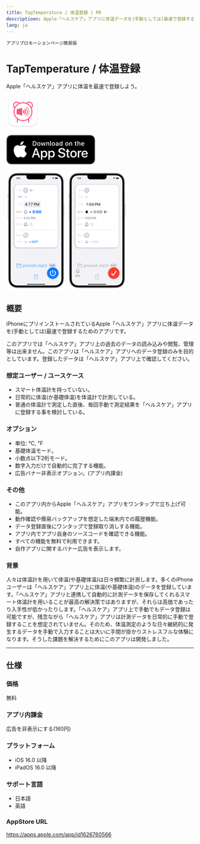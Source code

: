 ```yaml
---
title: TapTemperature / 体温登録 | PR
descriptioon: Apple「ヘルスケア」アプリに体温データを(手動としては)最速で登録するためのアプリです。
lang: ja
---
```


`アプリプロモーションページ簡易版`

TapTemperature / 体温登録
========================
Apple「ヘルスケア」アプリに体温を最速で登録しよう。

<img src="Icon.png" width="90">

[![AppStore link](App_Store_Badge.svg)](https://apps.apple.com/app/id1626760566)

<img src="Screenshot1.png" width="160">
<img src="Screenshot2.png" width="160">

概要
----
iPhoneにプリインストールされているApple「ヘルスケア」アプリに体温データを(手動としては)最速で登録するためのアプリです。

このアプリでは「ヘルスケア」アプリ上の過去のデータの読み込みや閲覧、管理等は出来ません。このアプリは「ヘルスケア」アプリへのデータ登録のみを目的としています。登録したデータは「ヘルスケア」アプリ上で確認してください。

### 想定ユーザー / ユースケース
- スマート体温計を持っていない。
- 日常的に体温(か基礎体温)を体温計で計測している。
- 普通の体温計で測定した直後、毎回手動で測定結果を「ヘルスケア」アプリに登録する事を検討している。

### オプション
- 単位: ℃, ℉
- 基礎体温モード。
- 小数点以下2桁モード。
- 数字入力だけで自動的に完了する機能。
- 広告バナー非表示オプション。(アプリ内課金)

### その他
- このアプリ内からApple「ヘルスケア」アプリをワンタップで立ち上げ可能。
- 動作確認や簡易バックアップを想定した端末内での履歴機能。
- データ登録直後にワンタップで登録取り消しする機能。
- アプリ内でアプリ自身のソースコードを確認できる機能。
- すべての機能を無料で利用できます。
- 自作アプリに関するバナー広告を表示します。

### 背景
人々は体温計を用いて体温(や基礎体温)は日々頻繁に計測します。多くのiPhoneユーザーは「ヘルスケア」アプリ上に体温(や基礎体温)のデータを登録しています。「ヘルスケア」アプリと連携して自動的に計測データを保存してくれるスマート体温計を用いることが最高の解決策ではありますが、それらは高価であったり入手性が低かったりします。「ヘルスケア」アプリ上で手動でもデータ登録は可能ですが、残念ながら「ヘルスケア」アプリは計測データを日常的に手動で登録することを想定されていません。そのため、体温測定のような日々継続的に発生するデータを手動で入力することは大いに手間が掛かりストレスフルな体験になります。そうした課題を解決するためにこのアプリは開発しました。

---

仕様
----
### 価格
無料

### アプリ内課金
広告を非表示にする(160円)

### プラットフォーム
- iOS 16.0 以降
- iPadOS 16.0 以降

### サポート言語
- 日本語
- 英語

### AppStore URL
https://apps.apple.com/app/id1626760566
